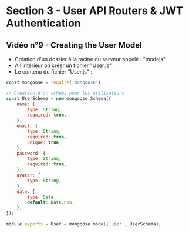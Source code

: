 # Section 3 - User API Routers & JWT Authentication

## Vidéo n°9 - Creating the User Model

-   Création d'un dossier à la racine du serveur appelé : "models"
-   A l'intérieur on créer un fichier "User.js"
-   Le contenu du fichier "User.js" :

```js
const mongoose = require('mongoose');

// Création d'un schéma pour les utilisateurs
const UserSchema = new mongoose.Schema({
	name: {
		type: String,
		required: true,
	},
	email: {
		type: String,
		required: true,
		unique: true,
	},
	password: {
		type: String,
		required: true,
	},
	avatar: {
		type: String,
	},
	date: {
		type: Date,
		default: Date.now,
	},
});

module.exports = User = mongoose.model('user', UserSchema);
```
